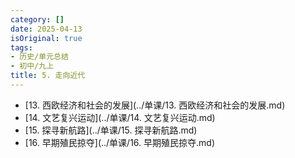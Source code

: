 ```yaml
---
category: []
date: 2025-04-13
isOriginal: true
tags:
- 历史/单元总结
- 初中/九上
title: 5. 走向近代
---
```

- [13. 西欧经济和社会的发展](../单课/13. 西欧经济和社会的发展.md)
- [14. 文艺复兴运动](../单课/14. 文艺复兴运动.md)
- [15. 探寻新航路](../单课/15. 探寻新航路.md)
- [16. 早期殖民掠夺](../单课/16. 早期殖民掠夺.md)